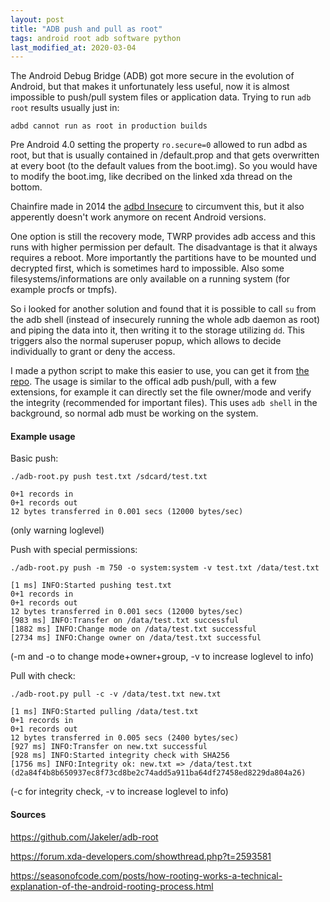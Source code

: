 ```yaml
---
layout: post
title: "ADB push and pull as root"
tags: android root adb software python
last_modified_at: 2020-03-04
---
```

The Android Debug Bridge (ADB) got more secure in the evolution of Android, but that makes it unfortunately less useful, now it is almost impossible to push/pull system files or application data.
Trying to run `adb root` results usually just in:
```
adbd cannot run as root in production builds
```
Pre Android 4.0 setting the property `ro.secure=0` allowed to run adbd as root, but that is usually contained in /default.prop and that gets overwritten at every boot (to the default values from the boot.img). So you would have to modify the boot.img, like decribed on the linked xda thread on the bottom.

Chainfire made in 2014 the [adbd Insecure](https://play.google.com/store/apps/details?id=eu.chainfire.adbd) to circumvent this, but it also apperently doesn't work anymore on recent Android versions.

One option is still the recovery mode, TWRP provides adb access and this runs with higher permission per default. The disadvantage is that it always requires a reboot. More importantly the partitions have to be mounted und decrypted first, which is sometimes hard to impossible. Also some filesystems/informations are only available on a running system (for example procfs or tmpfs).

So i looked for another solution and found that it is possible to call `su` from the adb shell (instead of insecurely running the whole adb daemon as root) and piping the data into it, then writing it to the storage utilizing `dd`. This triggers also the normal superuser popup, which allows to decide individually to grant or deny the access.

I made a python script to make this easier to use, you can get it from [the repo](https://github.com/Jakeler/adb-root). The usage is similar to the offical adb push/pull, with a few extensions, for example it can directly set the file owner/mode and verify the integrity (recommended for important files). This uses `adb shell` in the background, so normal adb must be working on the system.

#### Example usage
Basic push:
```
./adb-root.py push test.txt /sdcard/test.txt
```
```
0+1 records in
0+1 records out
12 bytes transferred in 0.001 secs (12000 bytes/sec)
```
(only warning loglevel)


Push with special permissions:
```
./adb-root.py push -m 750 -o system:system -v test.txt /data/test.txt
```
```
[1 ms] INFO:Started pushing test.txt
0+1 records in
0+1 records out
12 bytes transferred in 0.001 secs (12000 bytes/sec)
[983 ms] INFO:Transfer on /data/test.txt successful
[1882 ms] INFO:Change mode on /data/test.txt successful
[2734 ms] INFO:Change owner on /data/test.txt successful
```
(-m and -o to change mode+owner+group, -v to increase loglevel to info)


Pull with check:
```
./adb-root.py pull -c -v /data/test.txt new.txt
```
```
[1 ms] INFO:Started pulling /data/test.txt
0+1 records in
0+1 records out
12 bytes transferred in 0.005 secs (2400 bytes/sec)
[927 ms] INFO:Transfer on new.txt successful
[928 ms] INFO:Started integrity check with SHA256
[1756 ms] INFO:Integrity ok: new.txt => /data/test.txt (d2a84f4b8b650937ec8f73cd8be2c74add5a911ba64df27458ed8229da804a26)
```
(-c for integrity check, -v to increase loglevel to info)

#### Sources
<https://github.com/Jakeler/adb-root>

<https://forum.xda-developers.com/showthread.php?t=2593581>

<https://seasonofcode.com/posts/how-rooting-works-a-technical-explanation-of-the-android-rooting-process.html>

